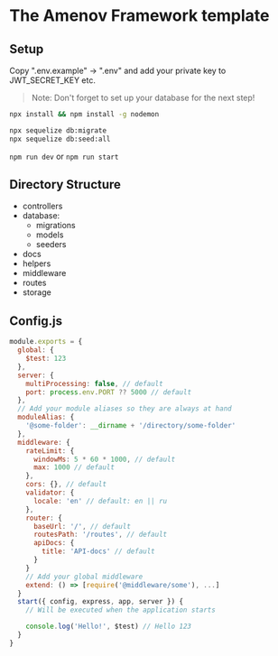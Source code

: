 # The Amenov Framework template

## Setup

Copy ".env.example" -> ".env" and add your private key to JWT_SECRET_KEY etc.

> Note: Don't forget to set up your database for the next step!

```sh
npx install && npm install -g nodemon

npx sequelize db:migrate
npx sequelize db:seed:all
```

`npm run dev` or `npm run start`

## Directory Structure

- controllers
- database:
  - migrations
  - models
  - seeders
- docs
- helpers
- middleware
- routes
- storage

## Config.js

```javascript
module.exports = {
  global: {
    $test: 123
  },
  server: {
    multiProcessing: false, // default
    port: process.env.PORT ?? 5000 // default
  },
  // Add your module aliases so they are always at hand
  moduleAlias: {
    '@some-folder': __dirname + '/directory/some-folder'
  },
  middleware: {
    rateLimit: {
      windowMs: 5 * 60 * 1000, // default
      max: 1000 // default
    },
    cors: {}, // default
    validator: {
      locale: 'en' // default: en || ru
    },
    router: {
      baseUrl: '/', // default
      routesPath: '/routes', // default
      apiDocs: {
        title: 'API-docs' // default
      }
    }
    // Add your global middleware
    extend: () => [require('@middleware/some'), ...]
  }
  start({ config, express, app, server }) {
    // Will be executed when the application starts

    console.log('Hello!', $test) // Hello 123
  }
}

```
